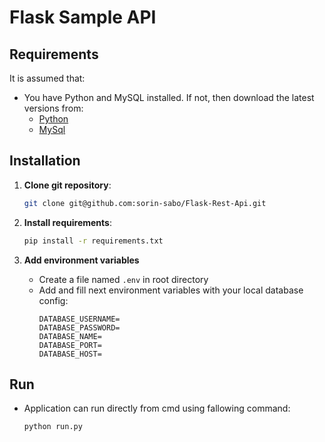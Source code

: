 # Flask Sample API

## Requirements

It is assumed that:
-   You have Python and MySQL installed. If not, then download the latest versions from:
    * [Python](https://www.python.org/downloads/)
    * [MySql](https://dev.mysql.com/downloads/installer/)

## Installation

1.  **Clone git repository**:
    ```bash
    git clone git@github.com:sorin-sabo/Flask-Rest-Api.git
    ```

2.  **Install requirements**:
    ```bash
    pip install -r requirements.txt
    ```

3.  **Add environment variables**
    - Create a file named `.env` in root directory
    - Add and fill next environment variables with your local database config:
        ```.dotenv
        DATABASE_USERNAME=
        DATABASE_PASSWORD=
        DATABASE_NAME=
        DATABASE_PORT=
        DATABASE_HOST=
        ```
    
## Run

-   Application can run directly from cmd using fallowing command:
    ```bash
    python run.py
    ```
